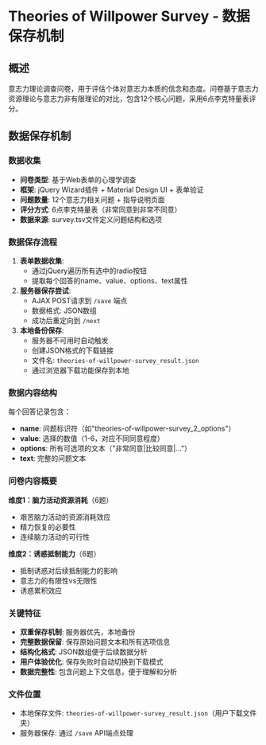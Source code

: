 # Theories of Willpower Survey - 数据保存机制

## 概述
意志力理论调查问卷，用于评估个体对意志力本质的信念和态度。问卷基于意志力资源理论与意志力非有限理论的对比，包含12个核心问题，采用6点李克特量表评分。

## 数据保存机制

### 数据收集
- **问卷类型**: 基于Web表单的心理学调查
- **框架**: jQuery Wizard插件 + Material Design UI + 表单验证
- **问题数量**: 12个意志力相关问题 + 指导说明页面
- **评分方式**: 6点李克特量表（非常同意到非常不同意）
- **数据来源**: survey.tsv文件定义问题结构和选项

### 数据保存流程
1. **表单数据收集**: 
   - 通过jQuery遍历所有选中的radio按钮
   - 提取每个回答的name、value、options、text属性
2. **服务器保存尝试**:
   - AJAX POST请求到 `/save` 端点
   - 数据格式: JSON数组
   - 成功后重定向到 `/next`
3. **本地备份保存**:
   - 服务器不可用时自动触发
   - 创建JSON格式的下载链接
   - 文件名: `theories-of-willpower-survey_result.json`
   - 通过浏览器下载功能保存到本地

### 数据内容结构
每个回答记录包含：
- **name**: 问题标识符（如"theories-of-willpower-survey_2_options"）
- **value**: 选择的数值（1-6，对应不同同意程度）
- **options**: 所有可选项的文本（"非常同意|比较同意|..."）
- **text**: 完整的问题文本

### 问卷内容概要
**维度1：脑力活动资源消耗**（6题）
- 艰苦脑力活动的资源消耗效应
- 精力恢复的必要性
- 连续脑力活动的可行性

**维度2：诱惑抵制能力**（6题）
- 抵制诱惑对后续抵制能力的影响
- 意志力的有限性vs无限性
- 诱惑累积效应

### 关键特征
- **双重保存机制**: 服务器优先，本地备份
- **完整数据保留**: 保存原始问题文本和所有选项信息
- **结构化格式**: JSON数组便于后续数据分析
- **用户体验优化**: 保存失败时自动切换到下载模式
- **数据完整性**: 包含问题上下文信息，便于理解和分析

### 文件位置
- 本地保存文件: `theories-of-willpower-survey_result.json`（用户下载文件夹）
- 服务器保存: 通过 `/save` API端点处理
